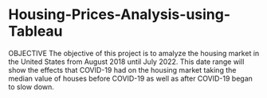 # Housing-Prices-Analysis-using-Tableau

OBJECTIVE
The objective of this project is to amalyze the housing market in the United States from August 2018 until July 2022. This date range will show the effects that COVID-19 had on the housing market taking the median value of houses before COVID-19 as well as after COVID-19 began to slow down. 
